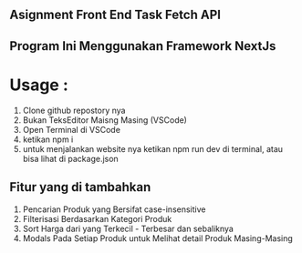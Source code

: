 ## Asignment Front End Task Fetch API 

## Program Ini Menggunakan Framework NextJs
# Usage :
1. Clone github repostory nya
2. Bukan TeksEditor Maisng Masing (VSCode)
3. Open Terminal di VSCode
4. ketikan npm i
5. untuk menjalankan website nya ketikan npm run dev di terminal, atau bisa lihat di package.json
   
## Fitur yang di tambahkan
1. Pencarian Produk yang Bersifat case-insensitive
2. Filterisasi Berdasarkan Kategori Produk
3. Sort Harga dari yang Terkecil - Terbesar dan sebaliknya
4. Modals Pada Setiap Produk untuk Melihat detail Produk Masing-Masing

